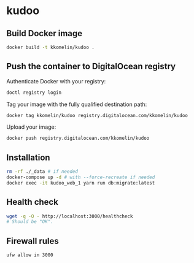 # kudoo

## Build Docker image

```bash
docker build -t kkomelin/kudoo .
```

## Push the container to DigitalOcean registry

Authenticate Docker with your registry:

```bash
doctl registry login
```

Tag your image with the fully qualified destination path:

```bash
docker tag kkomelin/kudoo registry.digitalocean.com/kkomelin/kudoo
```

Upload your image:

```bash
docker push registry.digitalocean.com/kkomelin/kudoo
```

## Installation

```bash
rm -rf ./_data # if needed
docker-compose up -d # with --force-recreate if needed
docker exec -it kudoo_web_1 yarn run db:migrate:latest
```

## Health check

```bash
wget -q -O - http://localhost:3000/healthcheck
# Should be "OK".
```

## Firewall rules

```bash
ufw allow in 3000
```
